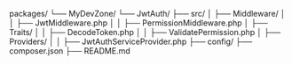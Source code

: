 packages/
└── MyDevZone/
    └── JwtAuth/
        ├── src/
        │   ├── Middleware/
        │   │   ├── JwtMiddleware.php
        │   │   ├── PermissionMiddleware.php
        │   ├── Traits/
        │   │   ├── DecodeToken.php
        │   │   ├── ValidatePermission.php
        │   ├── Providers/
        │   │   ├── JwtAuthServiceProvider.php
        ├── config/
        ├── composer.json
        ├── README.md


